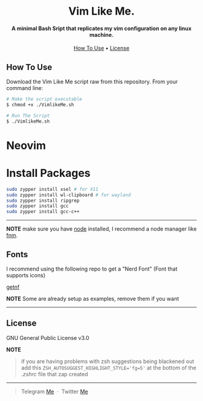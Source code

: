 
<h1 align="center">
  <br>
  Vim Like Me.
  <br>
</h1>

<h4 align="center">A minimal Bash Sript that replicates my vim configuration on any linux machine.</h4>


<p align="center">
  <a href="#how-to-use">How To Use</a> •
  <a href="#license">License</a>
</p>


## How To Use

Download the Vim Like Me script raw from this repository.
From your command line:

```bash
# Make the script executable
$ chmod +x ./VimlikeMe.sh

# Run The Script
$ ./VimlikeMe.sh
```
# Neovim 

# Install Packages 
  ```sh
  sudo zypper install xsel # for X11
  sudo zypper install wl-clipboard # for wayland
  sudo zypper install ripgrep
  sudo zypper install gcc 
  sudo zypper install gcc-c++
  ```

---

**NOTE** make sure you have [node](https://nodejs.org/en/) installed, I recommend a node manager like [fnm](https://github.com/Schniz/fnm).

## Fonts

I recommend using the following repo to get a "Nerd Font" (Font that supports icons)

[getnf](https://github.com/ronniedroid/getnf)

**NOTE** Some are already setup as examples, remove them if you want

---


## License

GNU General Public License v3.0


**NOTE**
> if you are having problems with zsh suggestions being blackened out add this ```ZSH_AUTOSUGGEST_HIGHLIGHT_STYLE='fg=5'``` at the bottom of the *.zshrc* file that zap created


----

> Telegram [Me](https://t.me/chill_vibez) &nbsp;&middot;&nbsp;
> Twitter [Me](https://twitter.com/DawitSharon_)

